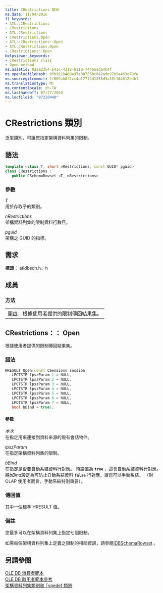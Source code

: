 ```yaml
---
title: CRestrictions 類別
ms.date: 11/04/2016
f1_keywords:
- ATL::CRestrictions
- CRestrictions
- ATL.CRestrictions
- CRestrictions.Open
- ATL::CRestrictions::Open
- ATL.CRestrictions.Open
- CRestrictions::Open
helpviewer_keywords:
- CRestrictions class
- Open method
ms.assetid: 0aaa2364-641c-4318-b110-7446aada4b4f
ms.openlocfilehash: 9fb911b469497a007550c042ade97b5a463e78fe
ms.sourcegitcommit: 1f009ab0f2cc4a177f2d1353d5a38f164612bdb1
ms.translationtype: MT
ms.contentlocale: zh-TW
ms.lasthandoff: 07/27/2020
ms.locfileid: "87220440"
---
```

# <a name="crestrictions-class"></a>CRestrictions 類別

泛型類別，可讓您指定架構資料列集的限制。

## <a name="syntax"></a>語法

```cpp
template <class T, short nRestrictions, const GUID* pguid>
class CRestrictions :
   public CSchemaRowset <T, nRestrictions>
```

### <a name="parameters"></a>參數

*T*<br/>
用於存取子的類別。

*nRestrictions*<br/>
架構資料列集的限制資料行數目。

*pguid*<br/>
架構之 GUID 的指標。

## <a name="requirements"></a>需求

**標頭：** atldbsch.h。h

## <a name="members"></a>成員

### <a name="methods"></a>方法

|||
|-|-|
|[開啟](#open)|根據使用者提供的限制傳回結果集。|

## <a name="crestrictionsopen"></a><a name="open"></a>CRestrictions：： Open

根據使用者提供的限制傳回結果集。

### <a name="syntax"></a>語法

```cpp
HRESULT Open(const CSession& session,
   LPCTSTR lpszParam 1 = NULL,
   LPCTSTR lpszParam 2 = NULL,
   LPCTSTR lpszParam 3 = NULL,
   LPCTSTR lpszParam 4 = NULL,
   LPCTSTR lpszParam 5 = NULL,
   LPCTSTR lpszParam 6 = NULL,
   LPCTSTR lpszParam 7 = NULL,
   bool bBind = true);
```

#### <a name="parameters"></a>參數

*本次*<br/>
在指定用來連接到資料來源的現有會話物件。

*lpszParam*<br/>
在指定架構資料列集的限制。

*bBind*<br/>
在指定是否要自動系結資料行對應。 預設值為 **`true`** ，這會自動系結資料行對應。 將*bBind*設定為可防止自動系結資料 **`false`** 行對應，讓您可以手動系結。 （對 OLAP 使用者而言，手動系結特別重要）。

### <a name="return-value"></a>傳回值

其中一個標準 HRESULT 值。

### <a name="remarks"></a>備註

您最多可以在架構資料列集上指定七個限制。

如需每個架構資料列集上定義之限制的相關資訊，請參閱[IDBSchemaRowset](/previous-versions/windows/desktop/ms713686(v=vs.85)) 。

## <a name="see-also"></a>另請參閱

[OLE DB 消費者範本](../../data/oledb/ole-db-consumer-templates-cpp.md)<br/>
[OLE DB 取用者範本參考](../../data/oledb/ole-db-consumer-templates-reference.md)<br/>
[架構資料列集類別和 Typedef 類別](../../data/oledb/schema-rowset-classes-and-typedef-classes.md)
